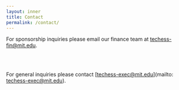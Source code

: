 ```yaml
---
layout: inner
title: Contact
permalink: /contact/
---
```


<p style="text-align: center;" markdown="1">

For sponsorship inquiries please email our finance team at [techess-fin@mit.edu](mailto:techess-fin@mit.edu).

<br><br>

For general inquiries please contact [techess-exec@mit.edu](mailto: techess-exec@mit.edu).


</p>
